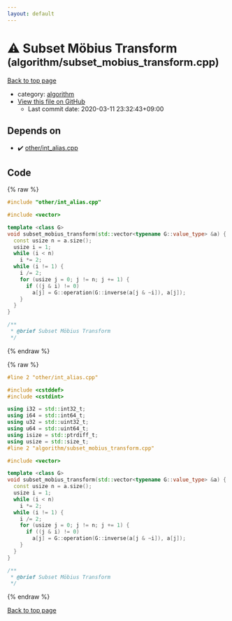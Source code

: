```yaml
---
layout: default
---
```


<!-- mathjax config similar to math.stackexchange -->
<script type="text/javascript" async
  src="https://cdnjs.cloudflare.com/ajax/libs/mathjax/2.7.5/MathJax.js?config=TeX-MML-AM_CHTML">
</script>
<script type="text/x-mathjax-config">
  MathJax.Hub.Config({
    TeX: { equationNumbers: { autoNumber: "AMS" }},
    tex2jax: {
      inlineMath: [ ['$','$'] ],
      processEscapes: true
    },
    "HTML-CSS": { matchFontHeight: false },
    displayAlign: "left",
    displayIndent: "2em"
  });
</script>

<script type="text/javascript" src="https://cdnjs.cloudflare.com/ajax/libs/jquery/3.4.1/jquery.min.js"></script>
<script src="https://cdn.jsdelivr.net/npm/jquery-balloon-js@1.1.2/jquery.balloon.min.js" integrity="sha256-ZEYs9VrgAeNuPvs15E39OsyOJaIkXEEt10fzxJ20+2I=" crossorigin="anonymous"></script>
<script type="text/javascript" src="../../assets/js/copy-button.js"></script>
<link rel="stylesheet" href="../../assets/css/copy-button.css" />


# :warning: Subset Möbius Transform <small>(algorithm/subset_mobius_transform.cpp)</small>

<a href="../../index.html">Back to top page</a>

* category: <a href="../../index.html#ed469618898d75b149e5c7c4b6a1c415">algorithm</a>
* <a href="{{ site.github.repository_url }}/blob/master/algorithm/subset_mobius_transform.cpp">View this file on GitHub</a>
    - Last commit date: 2020-03-11 23:32:43+09:00




## Depends on

* :heavy_check_mark: <a href="../other/int_alias.cpp.html">other/int_alias.cpp</a>


## Code

<a id="unbundled"></a>
{% raw %}
```cpp
#include "other/int_alias.cpp"

#include <vector>

template <class G>
void subset_mobius_transform(std::vector<typename G::value_type> &a) {
  const usize n = a.size();
  usize i = 1;
  while (i < n)
    i *= 2;
  while (i != 1) {
    i /= 2;
    for (usize j = 0; j != n; j += 1) {
      if ((j & i) != 0)
        a[j] = G::operation(G::inverse(a[j & ~i]), a[j]);
    }
  }
}

/**
 * @brief Subset Möbius Transform
 */

```
{% endraw %}

<a id="bundled"></a>
{% raw %}
```cpp
#line 2 "other/int_alias.cpp"

#include <cstddef>
#include <cstdint>

using i32 = std::int32_t;
using i64 = std::int64_t;
using u32 = std::uint32_t;
using u64 = std::uint64_t;
using isize = std::ptrdiff_t;
using usize = std::size_t;
#line 2 "algorithm/subset_mobius_transform.cpp"

#include <vector>

template <class G>
void subset_mobius_transform(std::vector<typename G::value_type> &a) {
  const usize n = a.size();
  usize i = 1;
  while (i < n)
    i *= 2;
  while (i != 1) {
    i /= 2;
    for (usize j = 0; j != n; j += 1) {
      if ((j & i) != 0)
        a[j] = G::operation(G::inverse(a[j & ~i]), a[j]);
    }
  }
}

/**
 * @brief Subset Möbius Transform
 */

```
{% endraw %}

<a href="../../index.html">Back to top page</a>

